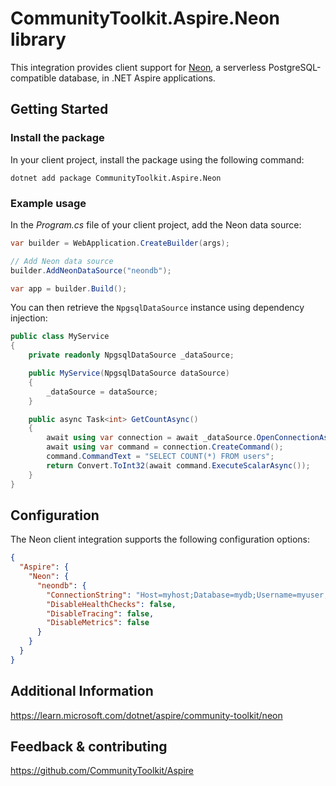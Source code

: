 # CommunityToolkit.Aspire.Neon library

This integration provides client support for [Neon](https://neon.tech/), a serverless PostgreSQL-compatible database, in .NET Aspire applications.

## Getting Started

### Install the package

In your client project, install the package using the following command:

```dotnetcli
dotnet add package CommunityToolkit.Aspire.Neon
```

### Example usage

In the _Program.cs_ file of your client project, add the Neon data source:

```csharp
var builder = WebApplication.CreateBuilder(args);

// Add Neon data source
builder.AddNeonDataSource("neondb");

var app = builder.Build();
```

You can then retrieve the `NpgsqlDataSource` instance using dependency injection:

```csharp
public class MyService
{
    private readonly NpgsqlDataSource _dataSource;

    public MyService(NpgsqlDataSource dataSource)
    {
        _dataSource = dataSource;
    }

    public async Task<int> GetCountAsync()
    {
        await using var connection = await _dataSource.OpenConnectionAsync();
        await using var command = connection.CreateCommand();
        command.CommandText = "SELECT COUNT(*) FROM users";
        return Convert.ToInt32(await command.ExecuteScalarAsync());
    }
}
```

## Configuration

The Neon client integration supports the following configuration options:

```json
{
  "Aspire": {
    "Neon": {
      "neondb": {
        "ConnectionString": "Host=myhost;Database=mydb;Username=myuser;Password=mypass",
        "DisableHealthChecks": false,
        "DisableTracing": false,
        "DisableMetrics": false
      }
    }
  }
}
```

## Additional Information

https://learn.microsoft.com/dotnet/aspire/community-toolkit/neon

## Feedback & contributing

https://github.com/CommunityToolkit/Aspire
